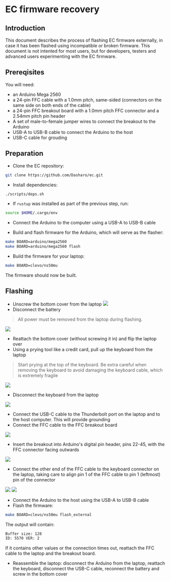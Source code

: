 # EC firmware recovery

## Introduction

This document describes the process of flashing EC firmware externally, in case
it has been flashed using incompatible or broken firmware. This document is not
intented for most users, but for developers, testers and advanced users
experimenting with the EC firmware.

## Prereqisites

You will need:

- an Arduino Mega 2560
- a 24-pin FFC cable with a 1.0mm pitch, same-sided (connectors on the same side
  on both ends of the cable)
- a 24-pin FFC breakout board with a 1.0mm pitch FFC connector and a 2.54mm
  pitch pin header
- A set of male-to-female jumper wires to connect the breakout to the Arduino
- USB-A to USB-B cable to connect the Arduino to the host
- USB-C cable for grouding

## Preparation

- Clone the EC repository:

```bash
git clone https://github.com/Dasharo/ec.git
```

- Install dependencies:

```bash
./scripts/deps.sh
```

- If `rustup` was installed as part of the previous step, run:

```bash
source $HOME/.cargo/env
```

- Connect the Arduino to the computer using a USB-A to USB-B cable

- Build and flash firmware for the Arduino, which will serve as the flasher:

```bash
make BOARD=arduino/mega2560
make BOARD=arduino/mega2560 flash
```

- Build the firmware for your laptop:

```bash
make BOARD=clevo/ns50mu
```

The firmware should now be built.

## Flashing

- Unscrew the bottom cover from the laptop
![](../images/ns5x_bottom_cover_removed.jpg)
- Disconnect the battery

> All power must be removed from the laptop during flashing.

![](../images/ns5x_battery_unplugged.jpg)

- Reattach the bottom cover (without screwing it in) and flip the laptop over
- Using a prying tool like a credit card, pull up the keyboard from the laptop

> Start prying at the top of the keyboard. Be extra careful when removing the
> keyboard to avoid damaging the keyboard cable, which is extremely fragile

![](../images/ns5x_keyboard_connectors.jpg)

- Disconnect the keyboard from the laptop

![](../images/ns5x_keyboard_removed.jpg)

- Connect the USB-C cable to the Thunderbolt port on the laptop and to the host
  computer. This will provide grounding
- Connect the FFC cable to the FFC breakout board

![](../images/ns5x_arduino_breakout.jpg)

- Insert the breakout into Arduino's digital pin header, pins 22-45, with the
  FFC connector facing outwards

![](../images/ns5x_arduino_breakout_attached.jpg)

- Connect the other end of the FFC cable to the keyboard connector on the
  laptop, taking care to align pin 1 of the FFC cable to pin 1 (leftmost) pin
  of the connector

![](../images/ns5x_arduino_connected.jpg)
![](../images/ns5x_arduino_full_setup.jpg)

- Connect the Arduino to the host using the USB-A to USB-B cable
- Flash the firmware:

```bash
make BOARD=clevo/ns50mu flash_external
```

The output will contain:

```bash
Buffer size: 128
ID: 5570 VER: 2
```

If it contains other values or the connection times out, reattach the FFC cable
to the laptop and the breakout board.

- Reassemble the laptop: disconnect the Arduino from the laptop, reattach the
  keyboard, disconnect the USB-C cable, reconnect the battery and screw in the
  bottom cover
